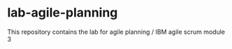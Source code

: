# lab-agile-planning
This repository contains the lab for agile planning / IBM agile scrum module 3
